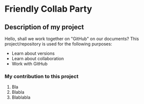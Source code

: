 # Friendly Collab Party

## Description of my project

Hello, shall we work together on "GitHub" on our documents? This project/repository is used for the following purposes:
- Learn about versions
- Learn about collaboration
- Work with GitHub

### My contribution to this project

1. Bla
2. Blabla
3. Blablabla

